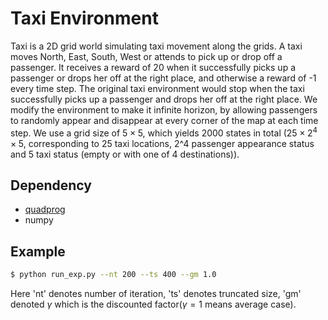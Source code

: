 # Taxi Environment
Taxi is a 2D grid world simulating taxi movement along the grids. A taxi moves North, East, South, West or attends to pick up or drop off a passenger. It receives a reward of 20 when it successfully picks up a passenger or drops her off at the right place, and otherwise a reward of -1 every time step. The original taxi environment would stop when the taxi successfully picks up a passenger and drops her off at the right place. We modify the environment to make it infinite horizon, by allowing passengers to randomly appear and disappear at every corner of the map at each time step. We use a grid size of $5\times5$, which yields 2000 states in total ($25\times2^4\times 5$, corresponding to 25 taxi locations, 2^4 passenger appearance status and 5 taxi status (empty or with one of 4 destinations)).

## Dependency
* [quadprog](https://github.com/rmcgibbo/quadprog)
* numpy

## Example
```sh
$ python run_exp.py --nt 200 --ts 400 --gm 1.0
```
Here 'nt' denotes number of iteration, 'ts' denotes truncated size, 'gm' denoted $\gamma$ which is the discounted factor($\gamma=1$ means average case).